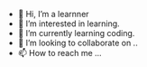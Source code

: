 - 👋 Hi, I’m a learnner
- 👀 I’m interested in learning.
- 🌱 I’m currently learning coding.
- 💞️ I’m looking to collaborate on ..
- 📫 How to reach me ...

<!---
mrlearnner/mrlearnner is a ✨ special ✨ repository because its `README.md` (this file) appears on your GitHub profile.
You can click the Preview link to take a look at your changes.
--->
